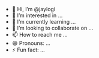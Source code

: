 - 👋 Hi, I’m @jaylogi
- 👀 I’m interested in ...
- 🌱 I’m currently learning ...
- 💞️ I’m looking to collaborate on ...
- 📫 How to reach me ...
- 😄 Pronouns: ...
- ⚡ Fun fact: ...

<!---
jaylogi/jaylogi is a ✨ special ✨ repository because its `README.md` (this file) appears on your GitHub profile.
You can click the Preview link to take a look at your changes.
--->
